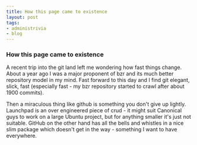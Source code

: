 ```yaml
---
title: How this page came to existence
layout: post
tags: 
- administrivia
- blog
---
```

### How this page came to existence
A recent trip into the git land left me wondering how fast things change. About a year ago I was a major proponent of bzr and its much better repository model in my mind. Fast forward to this day and I find git elegant, slick, fast (especially fast - my bzr repository started to crawl after about 1900 commits).

Then a miraculous thing like github is something you don't give up lightly. Launchpad is an over engineered piece of crud - it might suit Canonical guys to work on a large Ubuntu project, but for anything smaller it's just not suitable. GitHub on the other hand has all the bells and whistles in a nice slim package which doesn't get in the way - something I want to have everywhere.

